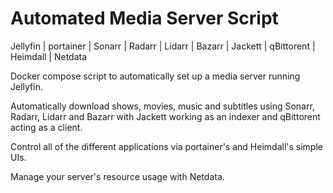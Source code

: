 # Automated Media Server Script

Jellyfin | portainer | Sonarr | Radarr | Lidarr | Bazarr | Jackett | qBittorent | Heimdall | Netdata

Docker compose script to automatically set up a media server running Jellyfin.

Automatically download shows, movies, music and subtitles using Sonarr, Radarr, Lidarr and Bazarr with Jackett working as an indexer and qBittorent acting as a client.

Control all of the different applications via portainer's and Heimdall's simple UIs.

Manage your server's resource usage with Netdata.

